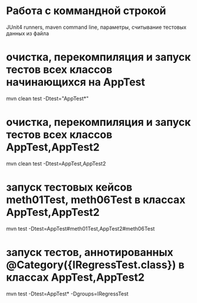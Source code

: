 # Работа с коммандной строкой
JUnit4 runners, maven command line, параметры, считывание тестовых данных из файла

# очистка, перекомпиляция и запуск тестов всех классов начинающихся на AppTest
mvn clean test -Dtest="AppTest*"

# очистка, перекомпиляция и запуск тестов всех классов AppTest,AppTest2
mvn clean test -Dtest=AppTest,AppTest2

# запуск тестовых кейсов meth01Test, meth06Test в классах AppTest,AppTest2
mvn test -Dtest=AppTest#meth01Test,AppTest2#meth06Test

# запуск тестов, аннотированных @Category({IRegressTest.class}) в классах AppTest,AppTest2
mvn test -Dtest=AppTest* -Dgroups=IRegressTest

